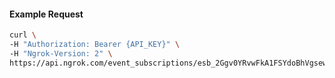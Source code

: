 
#### Example Request
```bash
curl \
-H "Authorization: Bearer {API_KEY}" \
-H "Ngrok-Version: 2" \
https://api.ngrok.com/event_subscriptions/esb_2Ggv0YRvwFkA1FSYdoBhVgsew0x
